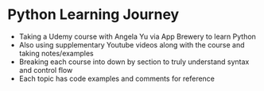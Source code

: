 # Python Learning Journey
- Taking a Udemy course with Angela Yu via App Brewery to learn Python 
- Also using supplementary Youtube videos along with the course and taking notes/examples
- Breaking each course into down by section to truly understand syntax and control flow
- Each topic has code examples and comments for reference